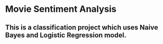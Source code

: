 # Movie Sentiment Analysis
## This is a classification project which uses Naive Bayes and Logistic Regression model.
